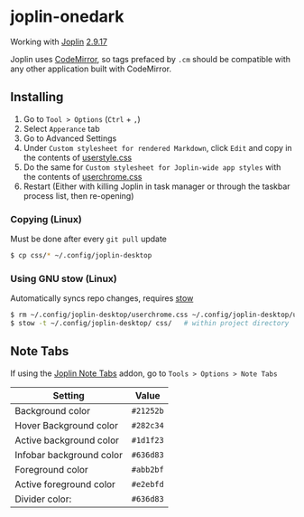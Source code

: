 # joplin-onedark

Working with [Joplin](https://github.com/laurent22/joplin/) [2.9.17](https://github.com/laurent22/joplin/releases/tag/v2.9.17)

Joplin uses [CodeMirror](https://codemirror.net/), so tags prefaced by `.cm` should be compatible with any other application built with CodeMirror.

## Installing

1. Go to `Tool > Options` (`Ctrl` + `,`)
2. Select `Apperance` tab
3. Go to Advanced Settings
4. Under `Custom stylesheet for rendered Markdown`, click `Edit` and copy in the contents of [userstyle.css](css/userstyle.css)
5. Do the same for `Custom stylesheet for Joplin-wide app styles` with the contents of [userchrome.css](css/userchrome.css)
6. Restart (Either with killing Joplin in task manager or through the taskbar process list, then re-opening)

### Copying (Linux)

Must be done after every `git pull` update

```sh
$ cp css/* ~/.config/joplin-desktop
```

### Using GNU stow (Linux)

Automatically syncs repo changes, requires [stow](https://www.gnu.org/software/stow/)

```sh
$ rm ~/.config/joplin-desktop/userchrome.css ~/.config/joplin-desktop/userstyle.css  # delete existing theme files
$ stow -t ~/.config/joplin-desktop/ css/   # within project directory
```


## Note Tabs

If using the [Joplin Note Tabs](https://github.com/benji300/joplin-note-tabs) addon, go to `Tools > Options > Note Tabs`

| Setting                  | Value     |
| ------------------------ | --------- |
| Background color         | `#21252b` |
| Hover Background color   | `#282c34` |
| Active background color  | `#1d1f23` |
| Infobar background color | `#636d83` |
| Foreground color         | `#abb2bf` |
| Active foreground color  | `#e2ebfd` |
| Divider color:           | `#636d83` |

